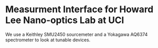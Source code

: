 # Measurment Interface for Howard Lee Nano-optics Lab at UCI

We use a Keithley SMU2450 sourcemeter and a Yokagawa AQ6374 spectrometer to look at tunable devices. 
